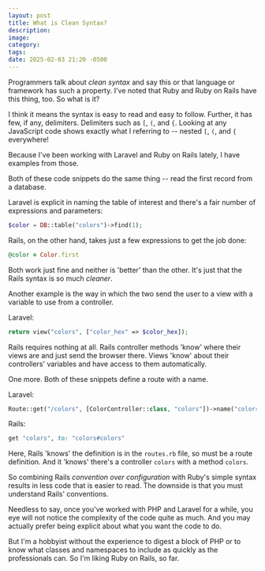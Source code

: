 ```yaml
---
layout: post
title: What is Clean Syntax?
description:
image:
category:
tags:
date: 2025-02-03 21:20 -0500
---
```

Programmers talk about *clean syntax* and say this or that language or framework has such a property. I've noted that Ruby and Ruby on Rails have this thing, too. So what is it?
<!--more-->
I think it means the syntax is easy to read and easy to follow. Further, it has few, if any, delimiters. Delimiters such as `[`, `(`, and `{`. Looking at any JavaScript code shows exactly what I referring to -- nested `[`, `(`, and `{` everywhere!

Because I've been working with Laravel and Ruby on Rails lately, I have examples from those.

Both of these code snippets do the same thing -- read the first record from a database.

Laravel is explicit in naming the table of interest and there's a fair number of expressions and parameters:
```php
$color = DB::table("colors")->find(1);
```
Rails, on the other hand, takes just a few expressions to get the job done:
```ruby
@color = Color.first
```
Both work just fine and neither is 'better' than the other. It's just that the Rails syntax is so much *cleaner*.

Another example is the way in which the two send the user to a view with a variable to use from a controller.

Laravel:
```php
return view("colors", ["color_hex" => $color_hex]);
```
Rails requires nothing at all. Rails controller methods 'know' where their views are and just send the browser there. Views 'know' about their controllers' variables and have access to them automatically.

One more. Both of these snippets define a route with a name. 

Laravel:
```php
Route::get("/colors", [ColorController::class, "colors"])->name("colors");
```

Rails:
```ruby
get "colors", to: "colors#colors"
```

Here, Rails 'knows' the definition is in the `routes.rb` file, so must be a route definition. And it 'knows' there's a controller `colors` with a method `colors`.

So combining Rails *convention over configuration* with Ruby's simple syntax results in less code that is easier to read. The downside is that you must understand Rails' conventions.

Needless to say, once you've worked with PHP and Laravel for a while, you eye will not notice the complexity of the code quite as much. And you may actually prefer being explicit about what you want the code to do.

But I'm a hobbyist without the experience to digest a block of PHP or to know what classes and namespaces to include as quickly as the professionals can. So I'm liking Ruby on Rails, so far.

